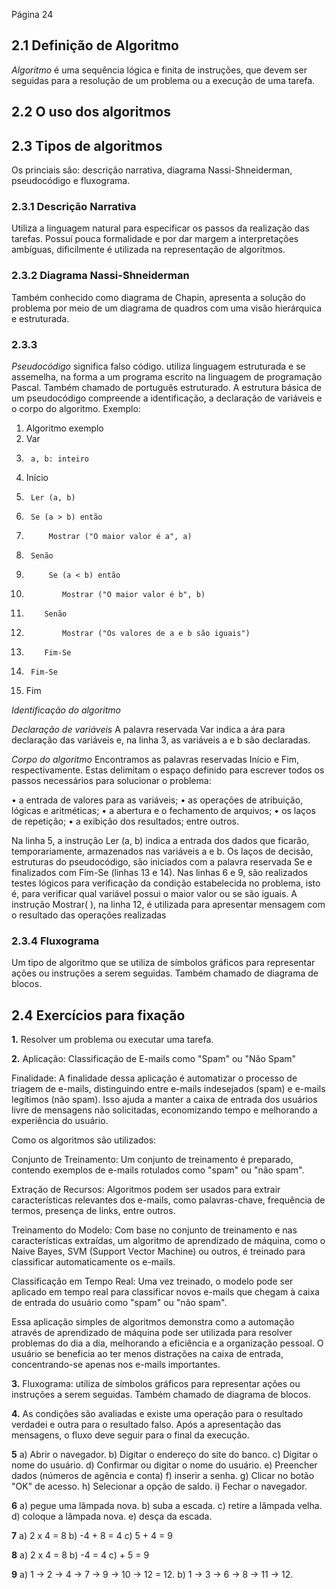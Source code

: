 Página 24
## 2.1 Definição de Algoritmo
*Algoritmo* é uma sequência lógica e finita de instruções, que devem ser seguidas para a resolução de um problema ou a execução de uma tarefa.

## 2.2 O uso dos algoritmos

## 2.3 Tipos de algoritmos

Os princiais são: descrição narrativa, diagrama Nassi-Shneiderman, pseudocódigo e fluxograma.

### 2.3.1 Descrição Narrativa
Utiliza a linguagem natural para especificar os passos da realização das tarefas. Possuí pouca formalidade e por dar margem a interpretações ambíguas, dificilmente é utilizada na representação de algoritmos.

### 2.3.2 Diagrama Nassi-Shneiderman

Também conhecido como diagrama de Chapin, apresenta a solução do problema por meio de um diagrama de quadros com uma visão hierárquica e estruturada.

### 2.3.3
*Pseudocódigo* significa falso código. utiliza linguagem estruturada e se assemelha, na forma a um programa escrito na linguagem de programação Pascal.
Também chamado de português estruturado.
A estrutura básica de um pseudocódigo compreende a identificação, a declaração de variáveis e o corpo do algoritmo.
Exemplo:

1.  Algoritmo exemplo
2.  Var
3.      a, b: inteiro
4.  Início
5.      Ler (a, b)
6.      Se (a > b) então
7.          Mostrar ("O maior valor é a", a)
8.      Senão
9.          Se (a < b) então
10.             Mostrar ("O maior valor é b", b)
11.         Senão
12.             Mostrar ("Os valores de a e b são iguais")
13.         Fim-Se
14.      Fim-Se
15. Fim

*Identificação do algoritmo*

*Declaração de variáveis*
A palavra reservada Var indica a ára para declaração das variáveis e, na linha 3, as variáveis a e b são declaradas.

*Corpo do algoritmo*
Encontramos as palavras reservadas Início e Fim, respectivamente. Estas delimitam o espaço definido para escrever todos os passos necessários para solucionar o problema:

• a entrada de valores para as variáveis;
• as operações de atribuição, lógicas e aritméticas;
• a abertura e o fechamento de arquivos;
• os laços de repetição;
• a exibição dos resultados; entre outros.

Na linha 5, a instrução Ler (a, b) indica a entrada dos dados que ficarão, temporariamente, armazenados nas variáveis a e b.
Os laços de decisão, estruturas do pseudocódigo, são iniciados com a palavra reservada
Se e finalizados com Fim-Se (linhas 13 e 14). Nas linhas 6 e 9, são realizados testes lógicos
para verificação da condição estabelecida no problema, isto é, para verificar qual variável
possui o maior valor ou se são iguais. A instrução Mostrar( ), na linha 12, é utilizada para
apresentar mensagem com o resultado das operações realizadas

### 2.3.4 Fluxograma
Um tipo de algoritmo que se utiliza de símbolos gráficos para representar ações ou instruções a serem seguidas.
Também chamado de diagrama de blocos.

## 2.4 Exercícios para fixação

**1.** Resolver um problema ou executar uma tarefa.

**2.** Aplicação: Classificação de E-mails como "Spam" ou "Não Spam"

Finalidade:
A finalidade dessa aplicação é automatizar o processo de triagem de e-mails, distinguindo entre e-mails indesejados (spam) e e-mails legítimos (não spam). Isso ajuda a manter a caixa de entrada dos usuários livre de mensagens não solicitadas, economizando tempo e melhorando a experiência do usuário.

Como os algoritmos são utilizados:

Conjunto de Treinamento: Um conjunto de treinamento é preparado, contendo exemplos de e-mails rotulados como "spam" ou "não spam".

Extração de Recursos: Algoritmos podem ser usados para extrair características relevantes dos e-mails, como palavras-chave, frequência de termos, presença de links, entre outros.

Treinamento do Modelo: Com base no conjunto de treinamento e nas características extraídas, um algoritmo de aprendizado de máquina, como o Naive Bayes, SVM (Support Vector Machine) ou outros, é treinado para classificar automaticamente os e-mails.

Classificação em Tempo Real: Uma vez treinado, o modelo pode ser aplicado em tempo real para classificar novos e-mails que chegam à caixa de entrada do usuário como "spam" ou "não spam".

Essa aplicação simples de algoritmos demonstra como a automação através de aprendizado de máquina pode ser utilizada para resolver problemas do dia a dia, melhorando a eficiência e a organização pessoal. O usuário se beneficia ao ter menos distrações na caixa de entrada, concentrando-se apenas nos e-mails importantes.

**3.** Fluxograma: utiliza de símbolos gráficos para representar ações ou instruções a serem seguidas.
Também chamado de diagrama de blocos.

**4.** As condições são avaliadas e existe uma operação para o resultado verdadei e outra para o resultado falso. Após a apresentação das mensagens, o fluxo deve seguir para o final da execução.

**5** 
a) Abrir o navegador.
b) Digitar o endereço do site do banco.
c) Digitar o nome do usuário.
d) Confirmar ou digitar o nome do usuário.
e) Preencher dados (números de agência e conta)
f) inserir a senha.
g) Clicar no botão "OK" de acesso.
h) Selecionar a opção de saldo.
i) Fechar o navegador.

**6** 
a) pegue uma lâmpada nova.
b) suba a escada.
c) retire a lâmpada velha.
d) coloque a lâmpada nova.
e) desça da escada.

**7** 
a) 2 x 4 = 8
b) -4 + 8 = 4
c) 5 + 4 = 9

**8** 
a) 2 x 4 = 8
b) -4 = 4
c) + 5 = 9

**9** 
a) 1 -> 2 -> 4 -> 7 -> 9 -> 10 -> 12 = 12.
b) 1 -> 3 -> 6 -> 8 -> 11 -> 12.

